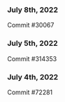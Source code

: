 ### July 8th, 2022

Commit #30067

### July 5th, 2022

Commit #314353


### July 4th, 2022

Commit #72281
